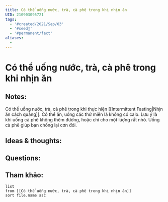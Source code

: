 ```yaml
---
title: Có thể uống nước, trà, cà phê trong khi nhịn ăn
UID: 210903095721
tags:
  - '#created/2021/Sep/03'
  - '#seed🥜'
  - '#permanent/fact'
aliases:
  - 
---
```

# Có thể uống nước, trà, cà phê trong khi nhịn ăn

## Notes:
Có thể uống nước, trà, cà phê trong khi thực hiện [[Intermittent Fasting|Nhịn ăn cách quãng]]. Có thể ăn, uống các thứ miễn là không có calo. Lưu ý là khi uống cà phê không thêm đường, hoặc chỉ cho một lượng rất nhỏ. Uống cà phê giúp bạn chống lại cơn đói.

## Ideas & thoughts:

## Questions:


## Tham khảo:
```dataview
list
from [[Có thể uống nước, trà, cà phê trong khi nhịn ăn]]
sort file.name asc
```